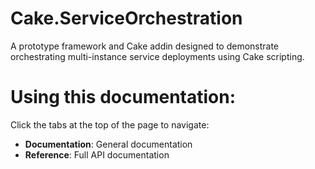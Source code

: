 # Cake.ServiceOrchestration

A prototype framework and Cake addin designed to demonstrate orchestrating multi-instance service deployments using Cake scripting.

# Using this documentation:

Click the tabs at the top of the page to navigate:
- **Documentation**: General documentation
- **Reference**: Full API documentation
